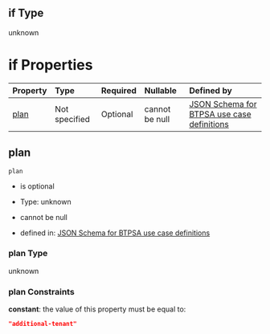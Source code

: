 ## if Type

unknown

# if Properties

| Property      | Type          | Required | Nullable       | Defined by                                                                                                                                                                                                                                  |
| :------------ | :------------ | :------- | :------------- | :------------------------------------------------------------------------------------------------------------------------------------------------------------------------------------------------------------------------------------------ |
| [plan](#plan) | Not specified | Optional | cannot be null | [JSON Schema for BTPSA use case definitions](btpsa-usecase-properties-services-items-allof-2-then-allof-45-then-allof-0-if-properties-plan.md "undefined#/properties/services/items/allOf/2/then/allOf/45/then/allOf/0/if/properties/plan") |

## plan



`plan`

*   is optional

*   Type: unknown

*   cannot be null

*   defined in: [JSON Schema for BTPSA use case definitions](btpsa-usecase-properties-services-items-allof-2-then-allof-45-then-allof-0-if-properties-plan.md "undefined#/properties/services/items/allOf/2/then/allOf/45/then/allOf/0/if/properties/plan")

### plan Type

unknown

### plan Constraints

**constant**: the value of this property must be equal to:

```json
"additional-tenant"
```
